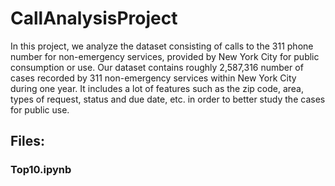 # CallAnalysisProject

In this project, we analyze the dataset consisting of calls to the 311 phone number for non-emergency services, provided by New York City for public consumption or use.
Our dataset contains roughly 2,587,316 number of cases recorded by 311 non-emergency services within New York City during one year.
It includes a lot of features such as the zip code, area, types of request, status and due date, etc. in order to better study the cases for public use.


## Files:

### Top10.ipynb
